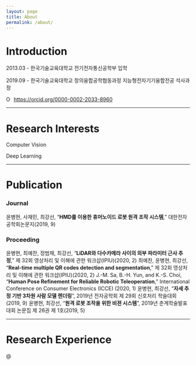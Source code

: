 ```yaml
---
layout: page
title: About
permalink: /about/
---
```


# Introduction

2013.03 - 한국기술교육대학교 전기전자통신공학부 입학

2019.09 - 한국기술교육대학교 창의융합공학협동과정 지능형전자기기융합전공 석사과정

<div itemscope itemtype="https://schema.org/Person"><a itemprop="sameAs" content="https://orcid.org/0000-0002-2033-8960" href="https://orcid.org/0000-0002-2033-8960" target="orcid.widget" rel="me noopener noreferrer" style="vertical-align:top;"><img src="https://orcid.org/sites/default/files/images/orcid_16x16.png" style="width:1em;margin-right:.5em;" alt="ORCID iD icon">https://orcid.org/0000-0002-2033-8960</a></div>

---
# Research Interests

Computer Vision

Deep Learning

---
# Publication

### Journal

윤병현, 사재민, 최강선, “**HMD를 이용한 휴머노이드 로봇 원격 조작 시스템**,” 대한전자공학회논문지(2019, 9)

### Proceeding

윤병현, 최예찬, 정범채, 최강선, “**LiDAR와 다수카메라 사이의 외부 파라미터 근사 추정**,” 제 32회 영상처리 및 이해에 관한 워크샵(IPIU)(2020, 2)
최예찬, 윤병현, 최강선, “**Real-time multiple QR codes detection and segmentation**,” 제 32회 영상처리 및 이해에 관한 워크샵(IPIU)(2020, 2)
J.-M. Sa, B.-H. Yun, and K.-S. Choi, “**Human Pose Refinement for Reliable Robotic Teleoperation**,” International Conference on Consumer Electronics (ICCE) (2020, 1)
윤병현, 최강선, “**자세 추정 기반 3차원 사람 모델 렌더링**”, 2019년 전자공학회 제 29회 신호처리 학술대회(2019, 9)
윤병현, 최강선, “**원격 로봇 조작을 위한 비젼 시스템**”, 2019년 춘계학술발표대회 논문집 제 26권 제 1호(2019, 5)

---
# Research Experience




@[](https://www.youtube.com/watch?v=4ebNS0GxQME&feature=emb_title&ab_channel=Kang-SunChoi)
